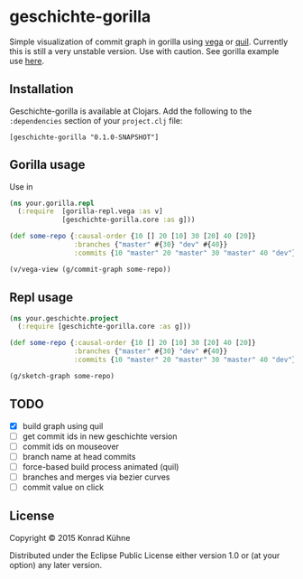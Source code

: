 # geschichte-gorilla
Simple visualization of commit graph in gorilla using [vega](https://github.com/trifacta/vega) or [quil](https://github.com/quil/quil). Currently this is still a very unstable version. Use with caution.
See gorilla example use [here](http://viewer.gorilla-repl.org/view.html?source=github&user=kordano&repo=geschichte-gorilla&path=example.clj).

## Installation
Geschichte-gorilla is available at Clojars. Add the following to the `:dependencies` section of your `project.clj` file:

```
[geschichte-gorilla "0.1.0-SNAPSHOT"]
```

## Gorilla usage
Use in
```clojure
(ns your.gorilla.repl
  (:require  [gorilla-repl.vega :as v]
             [geschichte-gorilla.core :as g]))

(def some-repo {:causal-order {10 [] 20 [10] 30 [20] 40 [20]}
                :branches {"master" #{30} "dev" #{40}}
                :commits {10 "master" 20 "master" 30 "master" 40 "dev"}})

(v/vega-view (g/commit-graph some-repo))

```


## Repl usage
```clojure
(ns your.geschichte.project
  (:require [geschichte-gorilla.core :as g]))

(def some-repo {:causal-order {10 [] 20 [10] 30 [20] 40 [20]}
                :branches {"master" #{30} "dev" #{40}}
                :commits {10 "master" 20 "master" 30 "master" 40 "dev"}})

(g/sketch-graph some-repo)

```

## TODO
- [x] build graph using quil 
- [ ] get commit ids in new geschichte version
- [ ] commit ids on mouseover
- [ ] branch name at head commits
- [ ] force-based build process animated (quil)
- [ ] branches and merges via bezier curves
- [ ] commit value on click

## License

Copyright © 2015 Konrad Kühne

Distributed under the Eclipse Public License either version 1.0 or (at
your option) any later version.
